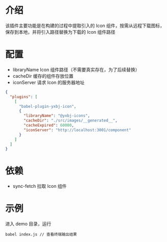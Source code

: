 # 介绍

该插件主要功能是在构建的过程中提取引入的 Icon 组件，按需从远程下载图标，保存到本地，并将引入路径替换为下载的 Icon 组件路径

# 配置

- libraryName Icon 组件路径（不需要真实存在，为了后续替换）
- cacheDir 缓存的组件存放位置
- iconServer 请求 Icon 的服务器地址

```JSON
{
  "plugins": [
    [
      "babel-plugin-yxbj-icon",
      {
        "libraryName": "@yxbj-icons",
        "cacheDir": "./src/images/__generated__",
        "cacheExpired": 60000,
        "iconServer": "http://localhost:3001/component"
      }
    ]
  ]
}
```

# 依赖

- sync-fetch 拉取 Icon 组件

# 示例

进入 demo 目录，运行

```
babel index.js // 查看终端输出结果
```
